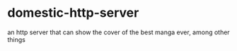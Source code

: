 # domestic-http-server
an http server that can show the cover of the best manga ever, among other things
